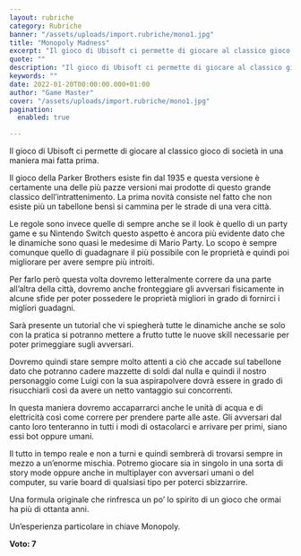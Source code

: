 ```yaml
---
layout: rubriche
category: Rubriche
banner: "/assets/uploads/import.rubriche/mono1.jpg"
title: "Monopoly Madness"
excerpt: "Il gioco di Ubisoft ci permette di giocare al classico gioco di società in una maniera mai fatta prima. Il gioco della Parker Brothers esiste fin dal 1935 e questa versione è certamente una delle più pazze versioni mai prodotte di questo grande classico dell’intrattenimento. La prima novità consiste nel fatto che non esiste più [&hellip"
quote: ""
description: "Il gioco di Ubisoft ci permette di giocare al classico gioco di società in una maniera mai fatta prima. Il gioco della Parker Brothers esiste fin dal 1935 e questa versione è certamente una delle più pazze versioni mai prodotte di questo grande classico dell’intrattenimento. La prima novità consiste nel fatto che non esiste più [&hellip"
keywords: ""
date: 2022-01-20T00:00:00.000+01:00
author: "Game Master"
cover: "/assets/uploads/import.rubriche/mono1.jpg"
pagination:
  enabled: true

---
```


Il gioco di Ubisoft ci permette di giocare al classico gioco di società in una maniera mai fatta prima.

Il gioco della Parker Brothers esiste fin dal 1935 e questa versione è certamente una delle più pazze versioni mai prodotte di questo grande classico dell’intrattenimento. La prima novità consiste nel fatto che non esiste più un tabellone bensì si cammina per le strade di una vera città.

Le regole sono invece quelle di sempre anche se il look è quello di un party game e su Nintendo Switch questo aspetto è ancora più evidente dato che le dinamiche sono quasi le medesime di Mario Party. Lo scopo è sempre comunque quello di guadagnare il più possibile con le proprietà e quindi poi migliorare per avere sempre più introiti.

Per farlo però questa volta dovremo letteralmente correre da una parte all’altra della città, dovremo anche fronteggiare gli avversari fisicamente in alcune sfide per poter possedere le proprietà migliori in grado di fornirci i migliori guadagni.

Sarà presente un tutorial che vi spiegherà tutte le dinamiche anche se solo con la pratica si potranno mettere a frutto tutte le nuove skill necessarie per poter primeggiare sugli avversari.

Dovremo quindi stare sempre molto attenti a ciò che accade sul tabellone dato che potranno cadere mazzette di soldi dal nulla e quindi il nostro personaggio come Luigi con la sua aspirapolvere dovrà essere in grado di risucchiarli così da avere un netto vantaggio sui concorrenti.

In questa maniera dovremo accaparrarci anche le unità di acqua e di elettricità così come correre per prendere parte alle aste. Gli avversari dal canto loro tenteranno in tutti i modi di ostacolarci e arrivare per primi, siano essi bot oppure umani.

Il tutto in tempo reale e non a turni e quindi sembrerà di trovarsi sempre in mezzo a un’enorme mischia. Potremo giocare sia in singolo in una sorta di story mode oppure anche in multiplayer con avversari umani o del computer, su varie board di qualsiasi tipo per poterci sbizzarrire.

Una formula originale che rinfresca un po’ lo spirito di un gioco che ormai ha più di ottanta anni.

Un’esperienza particolare in chiave Monopoly.

**Voto: 7**